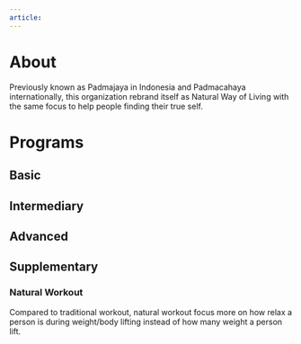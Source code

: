 ```yaml
---
article:
---
```

# About
Previously known as Padmajaya in Indonesia and Padmacahaya internationally, this organization rebrand itself as Natural Way of Living with the same focus to help people finding their true self. 


# Programs

## Basic
## Intermediary
## Advanced

## Supplementary
### Natural Workout
Compared to traditional workout, natural workout focus more on how relax a person is during weight/body lifting instead of how many weight a person lift. 
